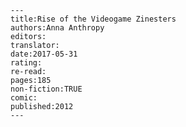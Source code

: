 
    ---
    title:Rise of the Videogame Zinesters
    authors:Anna Anthropy
    editors:
    translator:
    date:2017-05-31
    rating:
    re-read:
    pages:185
    non-fiction:TRUE
    comic:
    published:2012
    ---

    